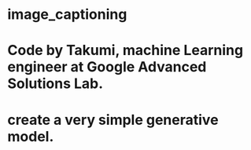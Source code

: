 # image_captioning
# Code by Takumi, machine Learning engineer at Google Advanced Solutions Lab.
# create a very simple generative model. 
